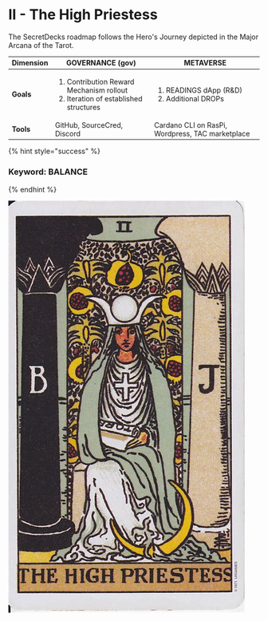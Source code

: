 # II - The High Priestess

The SecretDecks roadmap follows the Hero's Journey depicted in the Major Arcana of the Tarot.

| Dimension | GOVERNANCE (gov)                                                                                             | METAVERSE                                                           |
| --------- | ------------------------------------------------------------------------------------------------------------ | ------------------------------------------------------------------- |
| **Goals** | <p></p><ol><li>Contribution Reward Mechanism rollout</li><li>Iteration of established structures  </li></ol> | <ol><li>READINGS dApp (R&#x26;D)</li><li>Additional DROPs</li></ol> |
| **Tools** | GitHub, SourceCred, Discord                                                                                  | Cardano CLI on RasPi, Wordpress, TAC marketplace                    |

{% hint style="success" %}
### Keyword: **BALANCE**
{% endhint %}

![Rider-Waite Tarot: Pamela Smith Commemorative Edition](<../.gitbook/assets/image (5).png>)
